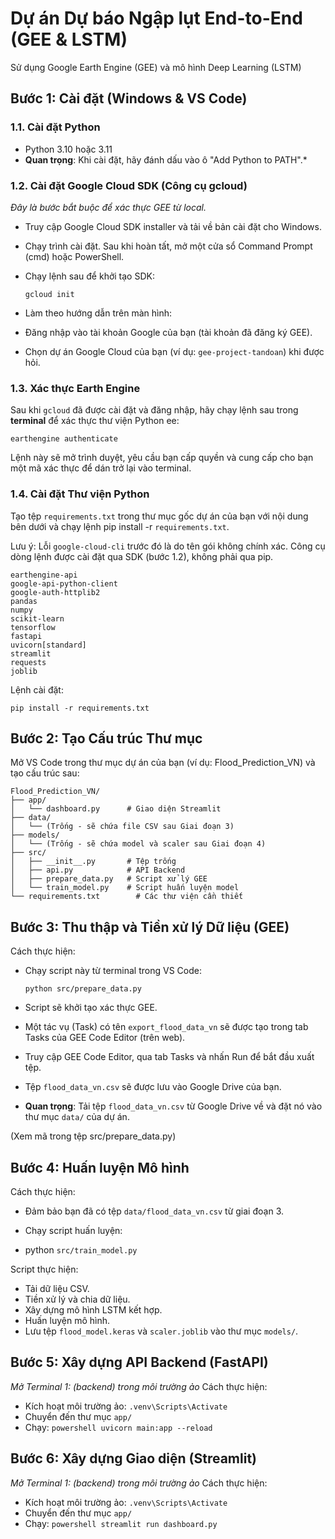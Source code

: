# Dự án Dự báo Ngập lụt End-to-End (GEE & LSTM)

Sử dụng Google Earth Engine (GEE) và mô hình Deep Learning (LSTM)

## Bước 1: Cài đặt (Windows & VS Code)

### 1.1. Cài đặt Python

* Python 3.10 hoặc 3.11
* **Quan trọng**: Khi cài đặt, hãy đánh dấu vào ô "Add Python to PATH".*

### 1.2. Cài đặt Google Cloud SDK (Công cụ gcloud)

*Đây là bước bắt buộc để xác thực GEE từ local.*

* Truy cập Google Cloud SDK installer và tải về bản cài đặt cho Windows.

* Chạy trình cài đặt. Sau khi hoàn tất, mở một cửa sổ Command Prompt (cmd) hoặc PowerShell.

* Chạy lệnh sau để khởi tạo SDK:

    `gcloud init`


* Làm theo hướng dẫn trên màn hình:

* Đăng nhập vào tài khoản Google của bạn (tài khoản đã đăng ký GEE).

* Chọn dự án Google Cloud của bạn (ví dụ: `gee-project-tandoan`) khi được hỏi.

### 1.3. Xác thực Earth Engine

Sau khi `gcloud` đã được cài đặt và đăng nhập, hãy chạy lệnh sau trong **terminal** để xác thực thư viện Python ee:

`earthengine authenticate`

Lệnh này sẽ mở trình duyệt, yêu cầu bạn cấp quyền và cung cấp cho bạn một mã xác thực để dán trở lại vào terminal.

### 1.4. Cài đặt Thư viện Python

Tạo tệp `requirements.txt` trong thư mục gốc dự án của bạn với nội dung bên dưới và chạy lệnh pip install -r `requirements.txt`.

Lưu ý: Lỗi `google-cloud-cli` trước đó là do tên gói không chính xác. Công cụ dòng lệnh được cài đặt qua SDK (bước 1.2), không phải qua pip.

```
earthengine-api
google-api-python-client
google-auth-httplib2
pandas
numpy
scikit-learn
tensorflow
fastapi
uvicorn[standard]
streamlit
requests
joblib
```

Lệnh cài đặt:

`pip install -r requirements.txt`


## Bước 2: Tạo Cấu trúc Thư mục

Mở VS Code trong thư mục dự án của bạn (ví dụ: Flood_Prediction_VN) và tạo cấu trúc sau:
```
Flood_Prediction_VN/
├── app/
│   └── dashboard.py      # Giao diện Streamlit
├── data/
│   └── (Trống - sẽ chứa file CSV sau Giai đoạn 3)
├── models/
│   └── (Trống - sẽ chứa model và scaler sau Giai đoạn 4)
├── src/
│   ├── __init__.py       # Tệp trống
│   ├── api.py            # API Backend
│   ├── prepare_data.py   # Script xử lý GEE
│   └── train_model.py    # Script huấn luyện model
└── requirements.txt        # Các thư viện cần thiết
```

## Bước 3: Thu thập và Tiền xử lý Dữ liệu (GEE)

Cách thực hiện:

* Chạy script này từ terminal trong VS Code:

    `python src/prepare_data.py`

* Script sẽ khởi tạo xác thực GEE.

* Một tác vụ (Task) có tên `export_flood_data_vn` sẽ được tạo trong tab Tasks của GEE Code Editor (trên web).

* Truy cập GEE Code Editor, qua tab Tasks và nhấn Run để bắt đầu xuất tệp.

* Tệp `flood_data_vn.csv` sẽ được lưu vào Google Drive của bạn.

* **Quan trọng**: Tải tệp `flood_data_vn.csv` từ Google Drive về và đặt nó vào thư mục `data/` của dự án.

(Xem mã trong tệp src/prepare_data.py)

## Bước 4: Huấn luyện Mô hình

Cách thực hiện:

* Đảm bảo bạn đã có tệp `data/flood_data_vn.csv` từ giai đoạn 3.

* Chạy script huấn luyện:

* python `src/train_model.py`

Script thực hiện:

* Tải dữ liệu CSV.
* Tiền xử lý và chia dữ liệu.
* Xây dựng mô hình LSTM kết hợp.
* Huấn luyện mô hình.
* Lưu tệp `flood_model.keras` và `scaler.joblib` vào thư mục `models/`.

## Bước 5: Xây dựng API Backend (FastAPI)

*Mở Terminal 1: (backend) trong môi trường ảo*
Cách thực hiện:
* Kích hoạt môi trường ảo: `.venv\Scripts\Activate`
* Chuyển đến thư mục `app/`
* Chạy: `powershell uvicorn main:app --reload`

## Bước 6: Xây dựng Giao diện (Streamlit)

*Mở Terminal 1: (backend) trong môi trường ảo*
Cách thực hiện:
* Kích hoạt môi trường ảo: `.venv\Scripts\Activate`
* Chuyển đến thư mục `app/`
* Chạy: `powershell streamlit run dashboard.py`

